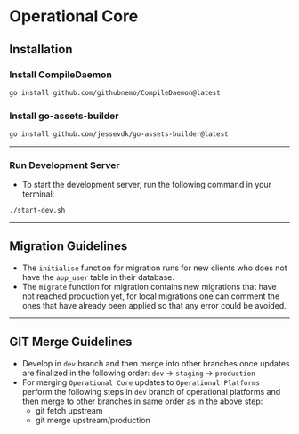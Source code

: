 # Operational Core

## Installation

### Install CompileDaemon
```bash
go install github.com/githubnemo/CompileDaemon@latest
```

### Install go-assets-builder
```bash
go install github.com/jessevdk/go-assets-builder@latest
```

-------------------------------------------------------------

### Run Development Server
- To start the development server, run the following command in your terminal:
```bash
./start-dev.sh
```

-------------------------------------------------------------

## Migration Guidelines

- The `initialise` function for migration runs for new clients who does not have the `app_user` table in their database.
- The `migrate` function for migration contains new migrations that have not reached production yet, for local migrations one can comment the ones that have already been applied so that any error could be avoided.

-------------------------------------------------------------

## GIT Merge Guidelines

- Develop in `dev` branch and then merge into other branches once updates are finalized in the following order:
    `dev` -> `staging` -> `production`
- For merging `Operational Core` updates to `Operational Platforms` perform the following steps in `dev` branch of operational platforms and then merge to other branches in same order as in the above step:
    - git fetch upstream
    - git merge upstream/production